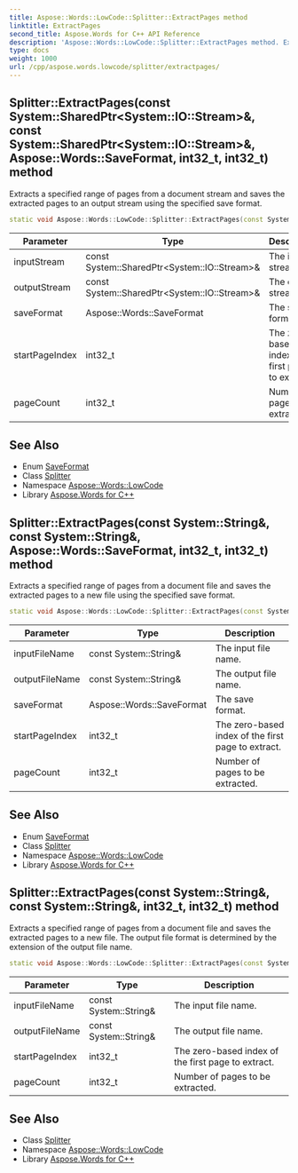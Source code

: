 ```yaml
---
title: Aspose::Words::LowCode::Splitter::ExtractPages method
linktitle: ExtractPages
second_title: Aspose.Words for C++ API Reference
description: 'Aspose::Words::LowCode::Splitter::ExtractPages method. Extracts a specified range of pages from a document stream and saves the extracted pages to an output stream using the specified save format in C++.'
type: docs
weight: 1000
url: /cpp/aspose.words.lowcode/splitter/extractpages/
---
```

## Splitter::ExtractPages(const System::SharedPtr\<System::IO::Stream\>\&, const System::SharedPtr\<System::IO::Stream\>\&, Aspose::Words::SaveFormat, int32_t, int32_t) method


Extracts a specified range of pages from a document stream and saves the extracted pages to an output stream using the specified save format.

```cpp
static void Aspose::Words::LowCode::Splitter::ExtractPages(const System::SharedPtr<System::IO::Stream> &inputStream, const System::SharedPtr<System::IO::Stream> &outputStream, Aspose::Words::SaveFormat saveFormat, int32_t startPageIndex, int32_t pageCount)
```


| Parameter | Type | Description |
| --- | --- | --- |
| inputStream | const System::SharedPtr\<System::IO::Stream\>\& | The input stream. |
| outputStream | const System::SharedPtr\<System::IO::Stream\>\& | The output stream. |
| saveFormat | Aspose::Words::SaveFormat | The save format. |
| startPageIndex | int32_t | The zero-based index of the first page to extract. |
| pageCount | int32_t | Number of pages to be extracted. |

## See Also

* Enum [SaveFormat](../../../aspose.words/saveformat/)
* Class [Splitter](../)
* Namespace [Aspose::Words::LowCode](../../)
* Library [Aspose.Words for C++](../../../)
## Splitter::ExtractPages(const System::String\&, const System::String\&, Aspose::Words::SaveFormat, int32_t, int32_t) method


Extracts a specified range of pages from a document file and saves the extracted pages to a new file using the specified save format.

```cpp
static void Aspose::Words::LowCode::Splitter::ExtractPages(const System::String &inputFileName, const System::String &outputFileName, Aspose::Words::SaveFormat saveFormat, int32_t startPageIndex, int32_t pageCount)
```


| Parameter | Type | Description |
| --- | --- | --- |
| inputFileName | const System::String\& | The input file name. |
| outputFileName | const System::String\& | The output file name. |
| saveFormat | Aspose::Words::SaveFormat | The save format. |
| startPageIndex | int32_t | The zero-based index of the first page to extract. |
| pageCount | int32_t | Number of pages to be extracted. |

## See Also

* Enum [SaveFormat](../../../aspose.words/saveformat/)
* Class [Splitter](../)
* Namespace [Aspose::Words::LowCode](../../)
* Library [Aspose.Words for C++](../../../)
## Splitter::ExtractPages(const System::String\&, const System::String\&, int32_t, int32_t) method


Extracts a specified range of pages from a document file and saves the extracted pages to a new file. The output file format is determined by the extension of the output file name.

```cpp
static void Aspose::Words::LowCode::Splitter::ExtractPages(const System::String &inputFileName, const System::String &outputFileName, int32_t startPageIndex, int32_t pageCount)
```


| Parameter | Type | Description |
| --- | --- | --- |
| inputFileName | const System::String\& | The input file name. |
| outputFileName | const System::String\& | The output file name. |
| startPageIndex | int32_t | The zero-based index of the first page to extract. |
| pageCount | int32_t | Number of pages to be extracted. |

## See Also

* Class [Splitter](../)
* Namespace [Aspose::Words::LowCode](../../)
* Library [Aspose.Words for C++](../../../)
